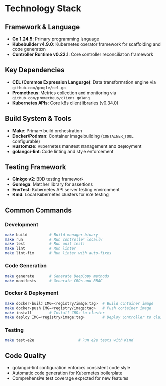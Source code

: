 # Technology Stack

## Framework & Language
- **Go 1.24.5**: Primary programming language
- **Kubebuilder v4.9.0**: Kubernetes operator framework for scaffolding and code generation
- **Controller Runtime v0.22.1**: Core controller reconciliation framework

## Key Dependencies
- **CEL (Common Expression Language)**: Data transformation engine via `github.com/google/cel-go`
- **Prometheus**: Metrics collection and monitoring via `github.com/prometheus/client_golang`
- **Kubernetes APIs**: Core k8s client libraries (v0.34.0)

## Build System & Tools
- **Make**: Primary build orchestration
- **Docker/Podman**: Container image building (`CONTAINER_TOOL` configurable)
- **Kustomize**: Kubernetes manifest management and deployment
- **golangci-lint**: Code linting and style enforcement

## Testing Framework
- **Ginkgo v2**: BDD testing framework
- **Gomega**: Matcher library for assertions
- **EnvTest**: Kubernetes API server testing environment
- **Kind**: Local Kubernetes clusters for e2e testing

## Common Commands

### Development
```bash
make build          # Build manager binary
make run            # Run controller locally
make test           # Run unit tests
make lint           # Run linter
make lint-fix       # Run linter with auto-fixes
```

### Code Generation
```bash
make generate       # Generate DeepCopy methods
make manifests      # Generate CRDs and RBAC
```

### Docker & Deployment
```bash
make docker-build IMG=<registry/image:tag>  # Build container image
make docker-push IMG=<registry/image:tag>   # Push container image
make install        # Install CRDs to cluster
make deploy IMG=<registry/image:tag>        # Deploy controller to cluster
```

### Testing
```bash
make test-e2e                    # Run e2e tests with Kind
```

## Code Quality
- golangci-lint configuration enforces consistent code style
- Automatic code generation for Kubernetes boilerplate
- Comprehensive test coverage expected for new features